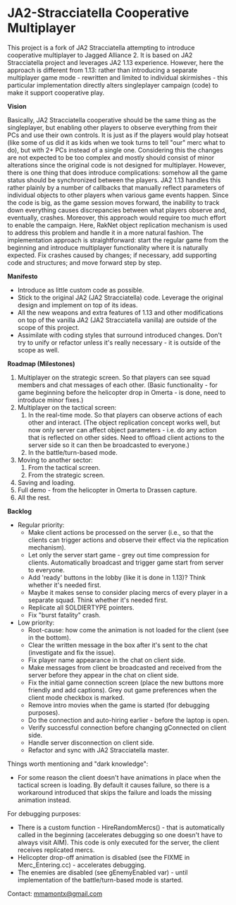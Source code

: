 # JA2-Stracciatella Cooperative Multiplayer

This project is a fork of JA2 Stracciatella attempting to introduce cooperative multiplayer to Jagged Alliance 2. It is based on JA2 Stracciatella project and leverages JA2 1.13 experience. However, here the approach is different from 1.13: rather than introducing a separate multiplayer game mode - rewritten and limited to individual skirmishes - this particular implementation directly alters singleplayer campaign (code) to make it support cooperative play.

**Vision**

Basically, JA2 Stracciatella cooperative should be the same thing as the singleplayer, but enabling other players to observe everything from their PCs and use their own controls. It is just as if the players would play hotseat (like some of us did it as kids when we took turns to tell "our" merc what to do), but with 2+ PCs instead of a single one. Considering this the changes are not expected to be too complex and mostly should consist of minor alterations since the original code is not designed for multiplayer. However, there is one thing that does introduce complications: somehow all the game status should be synchronized between the players. JA2 1.13 handles this rather plainly by a number of callbacks that manually reflect parameters of individual objects to other players when various game events happen. Since the code is big, as the game session moves forward, the inability to track down everything causes discrepancies between what players observe and, eventually, crashes. Moreover, this approach would require too much effort to enable the campaign. Here, RakNet object replication mechanism is used to address this problem and handle it in a more natural fashion. The implementation approach is straightforward: start the regular game from the beginning and introduce multiplayer functionality where it is naturally expected. Fix crashes caused by changes; if necessary, add supporting code and structures; and move forward step by step.

**Manifesto**

- Introduce as little custom code as possible.
- Stick to the original JA2 (JA2 Stracciatella) code. Leverage the original design and implement on top of its ideas.
- All the new weapons and extra features of 1.13 and other modifications on top of the vanilla JA2 (JA2 Stracciatella vanilla) are outside of the scope of this project.
- Assimilate with coding styles that surround introduced changes. Don't try to unify or refactor unless it's really necessary - it is outside of the scope as well.

**Roadmap (Milestones)**

1. Multiplayer on the strategic screen. So that players can see squad members and chat messages of each other. (Basic functionality - for game beginning before the helicopter drop in Omerta - is done, need to introduce minor fixes.)
2. Multiplayer on the tactical screen:
    1. In the real-time mode. So that players can observe actions of each other and interact. (The object replication concept works well, but now only server can affect object parameters - i.e. do any action that is reflected on other sides. Need to offload client actions to the server side so it can then be broadcasted to everyone.)
    2. In the battle/turn-based mode.
3. Moving to another sector:
    1. From the tactical screen.
    2. From the strategic screen.
4. Saving and loading.
5. Full demo - from the helicopter in Omerta to Drassen capture.
6. All the rest.

**Backlog**

- Regular priority:
    - Make client actions be processed on the server (i.e., so that the clients can trigger actions and observe their effect via the replication mechanism).
    - Let only the server start game - grey out time compression for clients. Automatically broadcast and trigger game start from server to everyone.
    - Add 'ready' buttons in the lobby (like it is done in 1.13)? Think whether it's needed first.
    - Maybe it makes sense to consider placing mercs of every player in a separate squad. Think whether it's needed first.
    - Replicate all SOLDIERTYPE pointers.
    - Fix "burst fatality" crash.
- Low priority:
    - Root-cause: how come the animation is not loaded for the client (see in the bottom).
    - Clear the written message in the box after it's sent to the chat (investigate and fix the issue).
    - Fix player name appearance in the chat on client side.
    - Make messages from client be broadcasted and received from the server before they appear in the chat on client side.
    - Fix the initial game connection screen (place the new buttons more friendly and add captions). Grey out game preferences when the client mode checkbox is marked.
    - Remove intro movies when the game is started (for debugging purposes).
    - Do the connection and auto-hiring earlier - before the laptop is open.
    - Verify successful connection before changing gConnected on client side.
    - Handle server disconnection on client side.
    - Refactor and sync with JA2 Stracciatella master.

Things worth mentioning and "dark knowledge":

- For some reason the client doesn't have animations in place when the tactical screen is loading. By default it causes failure, so there is a workaround introduced that skips the failure and loads the missing animation instead.

For debugging purposes:

- There is a custom function - HireRandomMercs() - that is automatically called in the beginning (accelerates debugging so one doesn't have to always visit AIM). This code is only executed for the server, the client receives replicated mercs.
- Helicopter drop-off animation is disabled (see the FIXME in Merc_Entering.cc) - accelerates debugging.
- The enemies are disabled (see gEnemyEnabled var) - until implementation of the battle/turn-based mode is started.

Contact: mmamontx@gmail.com
